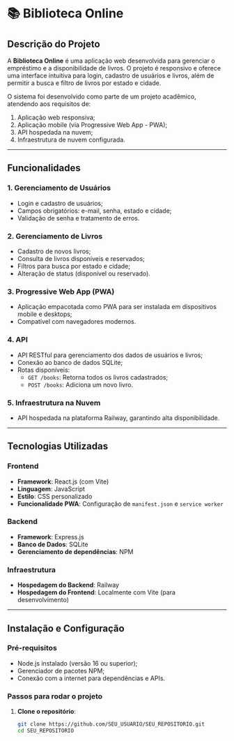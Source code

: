 # 📚 Biblioteca Online

## **Descrição do Projeto**
A **Biblioteca Online** é uma aplicação web desenvolvida para gerenciar o empréstimo e a disponibilidade de livros. O projeto é responsivo e oferece uma interface intuitiva para login, cadastro de usuários e livros, além de permitir a busca e filtro de livros por estado e cidade.

O sistema foi desenvolvido como parte de um projeto acadêmico, atendendo aos requisitos de:
1. Aplicação web responsiva;
2. Aplicação mobile (via Progressive Web App - PWA);
3. API hospedada na nuvem;
4. Infraestrutura de nuvem configurada.

---

## **Funcionalidades**

### **1. Gerenciamento de Usuários**
- Login e cadastro de usuários;
- Campos obrigatórios: e-mail, senha, estado e cidade;
- Validação de senha e tratamento de erros.

### **2. Gerenciamento de Livros**
- Cadastro de novos livros;
- Consulta de livros disponíveis e reservados;
- Filtros para busca por estado e cidade;
- Alteração de status (disponível ou reservado).

### **3. Progressive Web App (PWA)**
- Aplicação empacotada como PWA para ser instalada em dispositivos mobile e desktops;
- Compatível com navegadores modernos.

### **4. API**
- API RESTful para gerenciamento dos dados de usuários e livros;
- Conexão ao banco de dados SQLite;
- Rotas disponíveis:
  - `GET /books`: Retorna todos os livros cadastrados;
  - `POST /books`: Adiciona um novo livro.

### **5. Infraestrutura na Nuvem**
- API hospedada na plataforma Railway, garantindo alta disponibilidade.

---

## **Tecnologias Utilizadas**

### **Frontend**
- **Framework**: React.js (com Vite)
- **Linguagem**: JavaScript
- **Estilo**: CSS personalizado
- **Funcionalidade PWA**: Configuração de `manifest.json` e `service worker`

### **Backend**
- **Framework**: Express.js
- **Banco de Dados**: SQLite
- **Gerenciamento de dependências**: NPM

### **Infraestrutura**
- **Hospedagem do Backend**: Railway
- **Hospedagem do Frontend**: Localmente com Vite (para desenvolvimento)

---

## **Instalação e Configuração**

### **Pré-requisitos**
- Node.js instalado (versão 16 ou superior);
- Gerenciador de pacotes NPM;
- Conexão com a internet para dependências e APIs.

### **Passos para rodar o projeto**

1. **Clone o repositório**:
   ```bash
   git clone https://github.com/SEU_USUARIO/SEU_REPOSITORIO.git
   cd SEU_REPOSITORIO
